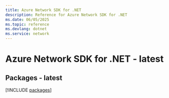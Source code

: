 ```yaml
---
title: Azure Network SDK for .NET
description: Reference for Azure Network SDK for .NET
ms.date: 06/05/2025
ms.topic: reference
ms.devlang: dotnet
ms.service: network
---
```

# Azure Network SDK for .NET - latest
## Packages - latest
[!INCLUDE [packages](network-index.md)]